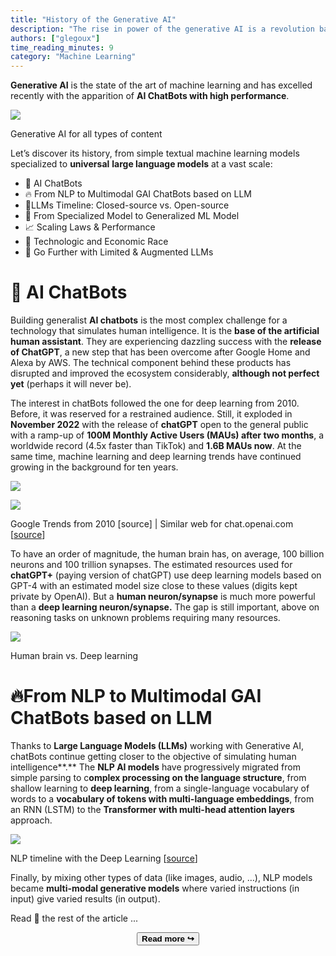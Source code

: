 ```yaml
---
title: "History of the Generative AI"
description: "The rise in power of the generative AI is a revolution based on Deep Learning, transforming the tech world into a new one."
authors: ["glegoux"]
time_reading_minutes: 9
category: "Machine Learning"
---
```


**Generative AI**  is the state of the art of machine learning and has excelled recently with the apparition of  **AI ChatBots with high performance**.

![](https://miro.medium.com/v2/resize:fit:700/1*UenOkL0Tn-XuP-hOho9b3Q.png)

Generative AI for all types of content

Let’s discover its history, from simple textual machine learning models specialized to  **universal**  **large language models** at a vast scale:

-   💬 AI ChatBots
-   🔥 From NLP to Multimodal GAI ChatBots based on LLM
-   🧪LLMs Timeline: Closed-source vs. Open-source
-   🎯 From Specialized Model to Generalized ML Model
-   📈 Scaling Laws & Performance
-   🏁 Technologic and Economic Race
-   🚀 Go Further with Limited & Augmented LLMs

# 💬 AI ChatBots

Building generalist  **AI chatbots**  is the most complex challenge for a technology that simulates human intelligence. It is the  **base of the artificial human assistant**. They are experiencing dazzling success with the  **release of ChatGPT**, a new step that has been overcome after Google Home and Alexa by AWS. The technical component behind these products has disrupted and improved the ecosystem considerably,  **although not perfect yet**  (perhaps it will never be).

The interest in chatBots followed the one for deep learning from 2010. Before, it was reserved for a restrained audience. Still, it exploded in  **November 2022**  with the release of  **chatGPT**  open to the general public with a ramp-up of  **100M Monthly Active Users (MAUs) after two months**, a  worldwide record (4.5x faster than TikTok) and  **1.6B MAUs now**. At the same time, machine learning and deep learning trends have continued growing in the background for ten years.

![](https://miro.medium.com/v2/resize:fit:961/1*imwYfo_SLbjeVzeZ420QhQ.png)

![](https://miro.medium.com/v2/resize:fit:853/1*bdBhXytZGBsTrI3t-zxd4A.png)

Google Trends from 2010 [source] | Similar web for chat.openai.com [[source](https://www.similarweb.com/website/chat.openai.com/#ranking)]

To have an order of magnitude, the human brain has, on average, 100 billion neurons and 100 trillion synapses. The estimated resources used for  **chatGPT+**  (paying version of chatGPT) use deep learning models based on GPT-4 with an estimated model size close to these values (digits kept private by OpenAI). But a  **human neuron/synapse**  is much more powerful than a  **deep learning neuron/synapse.** The gap is still important, above on reasoning tasks on unknown problems requiring many resources.

![](https://miro.medium.com/v2/resize:fit:382/1*Ty6-E7apO67lSr02i-6kvQ.png)

Human brain vs. Deep learning

# 🔥From NLP to Multimodal GAI ChatBots based on LLM

Thanks to  **Large Language Models (LLMs)**  working with Generative AI, chatBots continue getting closer to the objective of simulating  human intelligence**.**  The  **NLP AI models**  have progressively migrated from simple parsing to c**omplex processing on the language structure**, from shallow learning to  **deep learning**, from a single-language vocabulary of words to a  **vocabulary of tokens with multi-language embeddings**, from an RNN (LSTM) to the  **Transformer with multi-head attention layers**  approach.

![](https://miro.medium.com/v2/resize:fit:700/1*4N5CPyYSVFzfEapqGM5gug.png)

NLP timeline with the Deep Learning  [[source](https://arxiv.org/pdf/2202.05924.pdf)]

Finally, by mixing other types of data (like images, audio, …), NLP models became  **multi-modal generative models** where varied instructions (in input) give varied results (in output).

Read 👀 the rest of the article ...

<div style="text-align: center;">
  <a href="https://medium.com/@glegoux/history-of-the-generative-ai-aa1aa7c63f3c" title="Read more">
    <button class="btn btn-dark">
      <b class="black">Read more ↪️</b>
    </button>
  </a>
</div>
